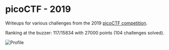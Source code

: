 # picoCTF - 2019

Writeups for various challenges from the 2019 [picoCTF competition](https://2019game.picoctf.com/).

Ranking at the buzzer: 117/15834 with 27000 points (104 challenges solved).

![Profile](images/Profile.png)